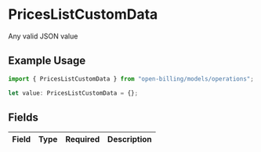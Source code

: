 # PricesListCustomData

Any valid JSON value

## Example Usage

```typescript
import { PricesListCustomData } from "open-billing/models/operations";

let value: PricesListCustomData = {};
```

## Fields

| Field       | Type        | Required    | Description |
| ----------- | ----------- | ----------- | ----------- |